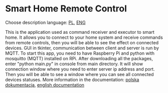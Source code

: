 # Smart Home Remote Control

Choose description language: [PL](https://github.com/wolski0420/SmartHomeReceiver/blob/master/README.pl.md), [ENG](https://github.com/wolski0420/SmartHomeReceiver/blob/master/README.md)

This is the application used as command receiver and executor to smart home. It allows you to connect to your home system and receive commands from remote controls, 
then you will be able to see the effect on connected devices. GUI in tkinter, communication between client and server is run by MQTT.
To start this app, you need to have Raspberry Pi and python with mosquitto (MQTT) installed on RPi. After downloading all the packages, enter "python main.py"
in console from main directory. It will show connection window where you need to enter server ip address and port. 
Then you will be able to see a window where you can see all connected devices statuses. More information in the documentation:
[polska dokumentacja](https://github.com/wolski0420/SmartHomeReceiver/blob/master/Documentation-PL.pdf),
[english documentation](https://github.com/wolski0420/SmartHomeReceiver/blob/master/Documentation-ENG.pdf)
